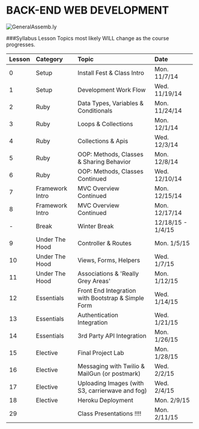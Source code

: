 BACK-END WEB DEVELOPMENT
============================

![GeneralAssemb.ly](https://github.com/generalassembly/ga-ruby-on-rails-for-devs/raw/master/images/ga.png "GeneralAssemb.ly")


###Syllabus
Lesson Topics most likely WILL change as the course progresses. 

| Lesson  | Category| Topic| Date|
| ------------- |:--------------------------------------------------|:-------------------------------|:-------------------|
| 0 | Setup |Install Fest & Class Intro | Mon. 11/7/14| 
| 1 | Setup | Development Work Flow | Wed. 11/19/14| 
| 2 | Ruby | Data Types, Variables & Conditionals | Mon. 11/24/14|
| 3 | Ruby | Loops & Collections | Mon. 12/1/14|
| 4 | Ruby | Collections & Apis | Wed. 12/3/14|
| 5 | Ruby | OOP: Methods, Classes & Sharing Behavior| Mon. 12/8/14|
| 6 | Ruby| OOP: Methods, Classes Continued| Wed. 12/10/14|
| 7 | Framework Intro | MVC Overview Continued| Mon. 12/15/14|
| 8 | Framework Intro |MVC Overview Continued| Mon. 12/17/14|
| - | Break| Winter Break | 12/18/15 - 1/4/15|
| 9 | Under The Hood| Controller & Routes| Mon. 1/5/15|
| 10 | Under The Hood| Views, Forms, Helpers| Wed. 1/7/15|
| 11 | Under The Hood| Associations & 'Really Grey Areas'| Mon. 1/12/15|
| 12 | Essentials| Front End Integration with Bootstrap & Simple Form| Wed. 1/14/15|
| 13 | Essentials| Authentication Integration| Wed. 1/21/15|
| 14 | Essentials| 3rd Party API Integration | Mon. 1/26/15|
| 15 | Elective| Final Project Lab| Mon. 1/28/15|
| 16 | Elective| Messaging with Twilio & MailGun (or postmark)| Wed. 2/2/15|
| 17 | Elective| Uploading Images (with S3, carrierwave and fog)| Wed. 2/4/15|
| 18| Elective| Heroku Deployment| Mon. 2/9/15|
| 29|  | Class Presentations !!!!| Mon. 2/11/15|



















